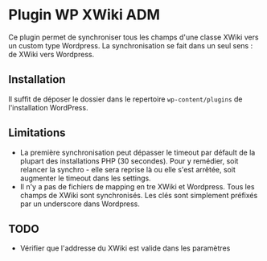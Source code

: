 Plugin WP XWiki ADM
===================

Ce plugin permet de synchroniser tous les champs d'une classe XWiki vers un custom type Wordpress.
La synchronisation se fait dans un seul sens : de XWiki vers Wordpress.


Installation
------------------

Il suffit de déposer le dossier dans le repertoire ```wp-content/plugins``` de l'installation WordPress.


Limitations
------------------

* La première synchronisation peut dépasser le timeout par défault de la plupart des installations PHP (30 secondes).
Pour y remédier, soit relancer la synchro - elle sera reprise là ou elle s'est arrêtée, soit augmenter le timeout dans les settings.
* Il n'y a pas de fichiers de mapping en tre XWiki et Wordpress.
Tous les champs de XWiki sont synchronisés.
Les clés sont simplement préfixés par un underscore dans Wordpress.


TODO
------------------

* Vérifier que l'addresse du XWiki est valide dans les paramètres
